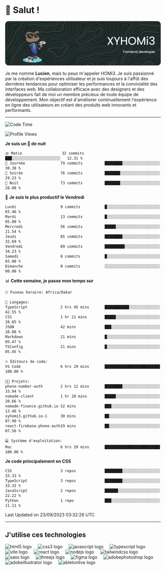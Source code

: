 # 👋 Salut !

![Header](./github-header-image.png)

Je me nomme **Lucien**, mais tu peux m'appeler HOMi3. Je suis passionné par la création d'expériences utilisateur et je suis toujours à l'affût des dernières tendances pour optimiser les performances et la convivialité des interfaces web. Ma collaboration efficace avec des designers et des développeurs fait de moi un membre précieux de toute équipe de développement. Mon objectif est d'améliorer continuellement l'expérience en ligne des utilisateurs en créant des produits web innovants et performants.

---
<!--START_SECTION:waka-->
![Code Time](http://img.shields.io/badge/Code%20Time-6%20hrs%2029%20mins-blue)

![Profile Views](http://img.shields.io/badge/Vues%20du%20profil-692-blue)

**Je suis un 🦉 de nuit** 

```text
🌞 Matin                  32 commits          ███░░░░░░░░░░░░░░░░░░░░░░   12.31 % 
🌆 Journée                79 commits          ████████░░░░░░░░░░░░░░░░░   30.38 % 
🌃 Soirée                 76 commits          ███████░░░░░░░░░░░░░░░░░░   29.23 % 
🌙 Nuit                   73 commits          ███████░░░░░░░░░░░░░░░░░░   28.08 % 
```
📅 **Je suis le plus productif le Vendredi** 

```text
Lundi                    9 commits           █░░░░░░░░░░░░░░░░░░░░░░░░   03.46 % 
Mardi                    13 commits          █░░░░░░░░░░░░░░░░░░░░░░░░   05.00 % 
Mercredi                 56 commits          █████░░░░░░░░░░░░░░░░░░░░   21.54 % 
Jeudi                    85 commits          ████████░░░░░░░░░░░░░░░░░   32.69 % 
Vendredi                 89 commits          █████████░░░░░░░░░░░░░░░░   34.23 % 
Samedi                   8 commits           █░░░░░░░░░░░░░░░░░░░░░░░░   03.08 % 
Dimanche                 0 commits           ░░░░░░░░░░░░░░░░░░░░░░░░░   00.00 % 
```


📊 **Cette semaine, je passe mon temps sur** 

```text
🕑︎ Fuseau horaire: Africa/Dakar

💬 Langages: 
TypeScript               2 hrs 45 mins       ███████████░░░░░░░░░░░░░░   42.55 % 
CSS                      1 hr 21 mins        █████░░░░░░░░░░░░░░░░░░░░   20.85 % 
JSON                     42 mins             ███░░░░░░░░░░░░░░░░░░░░░░   10.88 % 
Markdown                 21 mins             █░░░░░░░░░░░░░░░░░░░░░░░░   05.47 % 
TSConfig                 21 mins             █░░░░░░░░░░░░░░░░░░░░░░░░   05.45 % 

🔥 Éditeurs de code: 
VS Code                  6 hrs 29 mins       █████████████████████████   100.00 % 

🐱‍💻 Projets: 
phone-number-auth        2 hrs 12 mins       ████████░░░░░░░░░░░░░░░░░   33.94 % 
nomade-client            1 hr 20 mins        █████░░░░░░░░░░░░░░░░░░░░   20.66 % 
nomade-finance.github.io 52 mins             ███░░░░░░░░░░░░░░░░░░░░░░   13.46 % 
xyhomi3.github.io-1      30 mins             ██░░░░░░░░░░░░░░░░░░░░░░░   07.90 % 
react-firebase-phone-auth29 mins             ██░░░░░░░░░░░░░░░░░░░░░░░   07.56 % 

💻 Système d'exploitation: 
Mac                      6 hrs 29 mins       █████████████████████████   100.00 % 
```

**Je code principalement en CSS** 

```text
CSS                      3 repos             ████████░░░░░░░░░░░░░░░░░   33.33 % 
TypeScript               3 repos             ████████░░░░░░░░░░░░░░░░░   33.33 % 
JavaScript               2 repos             ██████░░░░░░░░░░░░░░░░░░░   22.22 % 
Python                   1 repo              ███░░░░░░░░░░░░░░░░░░░░░░   11.11 % 
```




 Last Updated on 23/09/2023 03:32:26 UTC
<!--END_SECTION:waka-->
---

## J'utilise ces technologies

<div align="left">
  <img src="https://skillicons.dev/icons?i=html" height="40" alt="html5 logo"  />
  <img width="12" />
  <img src="https://skillicons.dev/icons?i=css" height="40" alt="css3 logo"  />
  <img width="12" />
  <img src="https://skillicons.dev/icons?i=js" height="40" alt="javascript logo"  />
  <img width="12" />
  <img src="https://skillicons.dev/icons?i=ts" height="40" alt="typescript logo"  />
  <img width="12" />
  <img src="https://skillicons.dev/icons?i=vite" height="40" alt="vite logo"  />
  <img width="12" />
  <img src="https://skillicons.dev/icons?i=react" height="40" alt="react logo"  />
  <img width="12" />
  <img src="https://cdn.jsdelivr.net/gh/devicons/devicon/icons/nodejs/nodejs-original.svg" height="40" alt="nodejs logo"  />
  <img width="12" />
  <img src="https://skillicons.dev/icons?i=tailwind" height="40" alt="tailwindcss logo"  />
  <img width="12" />
  <img src="https://skillicons.dev/icons?i=sass" height="40" alt="sass logo"  />
  <img width="12" />
  <img src="https://skillicons.dev/icons?i=threejs" height="40" alt="threejs logo"  />
  <img width="12" />
  <img src="https://skillicons.dev/icons?i=figma" height="40" alt="figma logo"  />
  <img width="12" />
  <img src="https://skillicons.dev/icons?i=ps" height="40" alt="adobephotoshop logo"  />
  <img width="12" />
  <img src="https://skillicons.dev/icons?i=ai" height="40" alt="adobeillustrator logo"  />
  <img width="12" />
  <img src="https://skillicons.dev/icons?i=ableton" height="40" alt="abletonlive logo"  />
</div>



